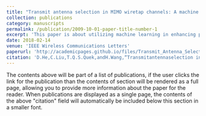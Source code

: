 ```yaml
---
title: "Transmit antenna selection in MIMO wiretap channels: A machine learning approach"
collection: publications
category: manuscripts
permalink: /publication/2009-10-01-paper-title-number-1
excerpt: 'This paper is about utilizing machine learning in enhancing physical layer security in multi-input multi-output multi-antenna-eavesdropper wiretap channels.'
date: 2018-02-14
venue: 'IEEE Wireless Communications Letters'
paperurl: 'http://academicpages.github.io/files/Transmit_Antenna_Selection_in_MIMO_Wiretap_Channels_A_Machine_Learning_Approach.pdf'
citation: 'D.He,C.Liu,T.Q.S.Quek,andH.Wang,“Transmitantennaselection in MIMO wiretap channels: A machine learning approach,” IEEE Wireless Commun. Lett., vol. 7, no. 4, pp. 634–637, Aug. 2018.'
---
```


The contents above will be part of a list of publications, if the user clicks the link for the publication than the contents of section will be rendered as a full page, allowing you to provide more information about the paper for the reader. When publications are displayed as a single page, the contents of the above "citation" field will automatically be included below this section in a smaller font.